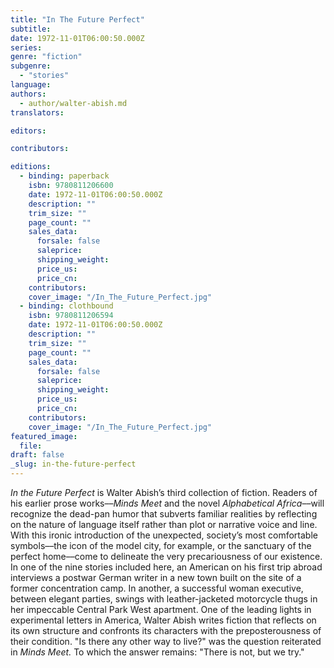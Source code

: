```yaml
---
title: "In The Future Perfect"
subtitle:
date: 1972-11-01T06:00:50.000Z
series:
genre: "fiction"
subgenre:
  - "stories"
language:
authors:
  - author/walter-abish.md
translators:

editors:

contributors:

editions:
  - binding: paperback
    isbn: 9780811206600
    date: 1972-11-01T06:00:50.000Z
    description: ""
    trim_size: ""
    page_count: ""
    sales_data:
      forsale: false
      saleprice:
      shipping_weight:
      price_us:
      price_cn:
    contributors:
    cover_image: "/In_The_Future_Perfect.jpg"
  - binding: clothbound
    isbn: 9780811206594
    date: 1972-11-01T06:00:50.000Z
    description: ""
    trim_size: ""
    page_count: ""
    sales_data:
      forsale: false
      saleprice:
      shipping_weight:
      price_us:
      price_cn:
    contributors:
    cover_image: "/In_The_Future_Perfect.jpg"
featured_image:
  file:
draft: false
_slug: in-the-future-perfect
---
```


_In the Future Perfect_ is Walter Abish’s third collection of fiction. Readers of his earlier prose works––_Minds Meet_ and the novel _Alphabetical Africa_––will recognize the dead-pan humor that subverts familiar realities by reflecting on the nature of language itself rather than plot or narrative voice and line. With this ironic introduction of the unexpected, society’s most comfortable symbols––the icon of the model city, for example, or the sanctuary of the perfect home––come to delineate the very precariousness of our existence. In one of the nine stories included here, an American on his first trip abroad interviews a postwar German writer in a new town built on the site of a former concentration camp. In another, a successful woman executive, between elegant parties, swings with leather-jacketed motorcycle thugs in her impeccable Central Park West apartment. One of the leading lights in experimental letters in America, Walter Abish writes fiction that reflects on its own structure and confronts its characters with the preposterousness of their condition. "Is there any other way to live?" was the question reiterated in _Minds Meet._ To which the answer remains: "There is not, but we try."

